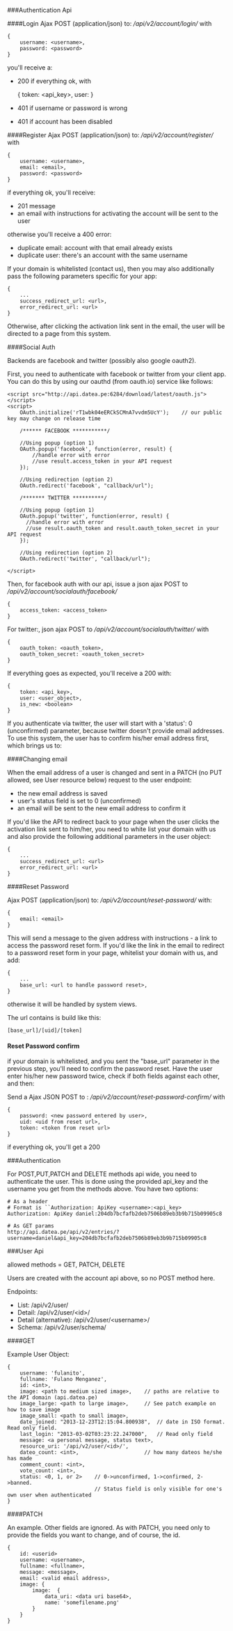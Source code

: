 ###Authentication Api

####Login
Ajax POST (application/json) to: */api/v2/account/login/*
with 

	{
		username: <username>, 
		password: <password>
	}

you'll receive a:
* 200 if everything ok, with 

	{
		token: <api_key>, 
		user: <user object> 
	}

* 401 if username or password is wrong
* 401 if account has been disabled

####Register
Ajax POST (application/json) to: */api/v2/account/register/*
with 

	{
		username: <username>, 
		email: <email>, 
		password: <password>
	}

if everything ok, you'll receive:
* 201 message
* an email with instructions for activating the account will be sent to the user

otherwise you'll receive a 400 error:

* duplicate email: account with that email already exists
* duplicate user: there's an account with the same username


If your domain is whitelisted (contact us), then you may also additionally 
pass the following parameters specific for your app:

	{
		...
		success_redirect_url: <url>,
		error_redirect_url: <url>
	}

Otherwise, after clicking the activation link sent in the email, the user will be directed 
to a page from this system.


####Social Auth

Backends are facebook and twitter (possibly also google oauth2).

First, you need to authenticate with facebook or twitter from your client app. You can
do this by using our oauthd (from oauth.io) service like follows:

	<script src="http://api.datea.pe:6284/download/latest/oauth.js"></script>
	<script>
		OAuth.initialize('rT1wbk04eERCkSCMnA7vvdm5UcY');	// our public key may change on release time
		
		/****** FACEBOOK ***********/

		//Using popup (option 1)
		OAuth.popup('facebook', function(error, result) {
  			//handle error with error
  			//use result.access_token in your API request
		});

		//Using redirection (option 2)	
		OAuth.redirect('facebook', "callback/url");

		/******* TWITTER **********/

		//Using popup (option 1)
		OAuth.popup('twitter', function(error, result) {
		  //handle error with error
		  //use result.oauth_token and result.oauth_token_secret in your API request
		});

		//Using redirection (option 2)
		OAuth.redirect('twitter', "callback/url");

	</script>

Then, for facebook auth with our api, issue a json ajax POST to */api/v2/account/socialauth/facebook/*
	
	{
		access_token: <access_token>
	}

For twitter:, json ajax POST to */api/v2/account/socialauth/twitter/* with
	
	{
		oauth_token: <oauth_token>, 
		oauth_token_secret: <oauth_token_secret>
	}

  
If everything goes as expected, you'll receive a 200 with: 
	
	{
		token: <api_key>, 
		user: <user_object>, 
		is_new: <boolean> 
	}


If you authenticate via twitter, the user will start with a 'status': 0 (unconfirmed) parameter, because twitter doesn't provide email addresses. To use this system, the user has to confirm his/her email address first, which brings us to:

####Changing email

When the email address of a user is changed and sent in a PATCH (no PUT allowed, see User resource below) request to the user endpoint:

* the new email address is saved
* user's status field is set to 0 (unconfirmed)
* an email will be sent to the new email address to confirm it

If you'd like the API to redirect back to your page when the user clicks the activation link sent to him/her, you need to white list your domain with us and also provide the following additional parameters in the user object:
	
	{
		...
		success_redirect_url: <url>
		error_redirect_url: <url>
	}


####Reset Password

Ajax POST (application/json) to: */api/v2/account/reset-password/* with:
	
	{
		email: <email>
	}

This will send a message to the given address with instructions - a link to access the password reset form. If you'd like the link in the email to redirect to a password reset form in your page, whitelist your domain with us, and add:
	
	{
		...
		base_url: <url to handle password reset>,
	}

otherwise it will be handled by system views.

The url contains is build like this:

	[base_url]/[uid]/[token]


#### Reset Password confirm

if your domain is whitelisted, and you sent the "base_url" parameter in the previous step, you'll need to 
confirm the password reset. Have the user enter his/her new password twice, check if both fields against each other, and then:

Send a Ajax JSON POST to : */api/v2/account/reset-password-confirm/* with
	
	{
		password: <new password entered by user>,
		uid: <uid from reset url>,
		token: <token from reset url>
	}

if everything ok, you'll get a 200


###Authentication

For POST,PUT,PATCH and DELETE methods api wide, you need to authenticate the user. This is done using the provided api_key and the username you get from the methods above. You have two options:
	
	# As a header
	# Format is ``Authorization: ApiKey <username>:<api_key>
	Authorization: ApiKey daniel:204db7bcfafb2deb7506b89eb3b9b715b09905c8

	# As GET params
	http://api.datea.pe/api/v2/entries/?username=daniel&api_key=204db7bcfafb2deb7506b89eb3b9b715b09905c8


###User Api

allowed methods = GET, PATCH, DELETE

Users are created with the account api above, so no POST method here.

Endpoints:

* List: /api/v2/user/
* Detail: /api/v2/user/\<id\>/
* Detail (alternative): /api/v2/user/\<username\>/
* Schema: /api/v2/user/schema/

####GET

Example User Object:

	{
		username: 'fulanito',
		fullname: 'Fulano Menganez',
		id: <int>,
		image: <path to medium sized image>,    // paths are relative to the API domain (api.datea.pe)
		image_large: <path to large image>,		// See patch example on how to save image
		image_small: <path to small image>,
		date_joined: "2013-12-23T12:15:04.800938",  // date in ISO format. Read only field.
		last_login: "2013-03-02T03:23:22.247000",	// Read only field
		message: <a personal message, status text>,
		resource_uri: '/api/v2/user/<id>/',
		dateo_count: <int>,						// how many dateos he/she has made
		comment_count: <int>,
		vote_count: <int>,
		status: <0, 1, or 2>	// 0->unconfirmed, 1->confirmed, 2->banned.
								// Status field is only visible for one's own user when authenticated
	}

####PATCH

An example. Other fields are ignored. As with PATCH, you need only to provide the fields you want to change, and of course, the id.
	
	{
		id: <userid>
		username: <username>,
		fullname: <fullname>,	
		message: <message>,
		email: <valid email address>,
		image: {
			image:	{
    			data_uri: <data uri base64>,
    			name: 'somefilename.png'
    		}
		}
	}

